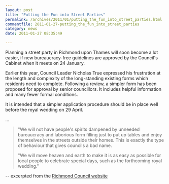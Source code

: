 ```yaml
---
layout: post
title: "Putting the Fun into Street Parties"
permalink: /archives/2011/01/putting_the_fun_into_street_parties.html
commentfile: 2011-01-27-putting_the_fun_into_street_parties
category: news
date: 2011-01-27 08:35:49

---
```


Planning a street party in Richmond upon Thames will soon become a lot easier, if new bureaucracy-free guidelines are approved by the Council's Cabinet when it meets on 24 January.

Earlier this year, Council Leader Nicholas True expressed his frustration at the length and complexity of the long-standing existing forms which residents need to complete. Following a review, a simpler form has been proposed for approval by senior councillors. It includes helpful information and many fewer formal conditions.

It is intended that a simpler application procedure should be in place well before the royal wedding on 29 April.

...

> "We will not have people's spirits dampened by unneeded bureaucracy and laborious form filling just to put up tables and enjoy themselves in the streets outside their homes. This is exactly the type of behaviour that gives councils a bad name.
> 
>  "We will move heaven and earth to make it is as easy as possible for local people to celebrate special days, such as the forthcoming royal wedding."
> 
 -- excerpted from the [Richmond Council website](http://www.richmond.gov.uk/putting_the_fun_into_street_parties)
